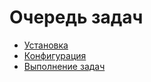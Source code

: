 # Очередь задач

* [Установка](install.md)
* [Конфигурация](config.md)
* [Выполнение задач](run.md)
